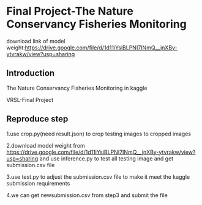 # Final Project-The Nature Conservancy Fisheries Monitoring

download link of model weight:https://drive.google.com/file/d/1d11iYsiBLPNI7INmQ__jnXBy-ytvrakw/view?usp=sharing
## Introduction
The Nature Conservancy Fisheries Monitoring in kaggle

VRSL-Final Project

## Reproduce step
1.use crop.py(need result.json) to crop testing images to cropped images

2.download model weight from https://drive.google.com/file/d/1d11iYsiBLPNI7INmQ__jnXBy-ytvrakw/view?usp=sharing and use inference.py to test all testing image and get submission.csv file

3.use test.py to adjust the submission.csv file to make it meet the kaggle submission requirements

4.we can get newsubmission.csv from step3 and submit the file


